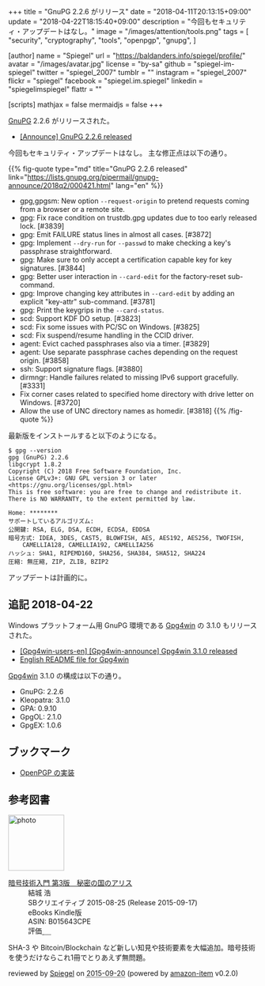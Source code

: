 +++
title = "GnuPG 2.2.6 がリリース"
date = "2018-04-11T20:13:15+09:00"
update = "2018-04-22T18:15:40+09:00"
description = "今回もセキュリティ・アップデートはなし。"
image = "/images/attention/tools.png"
tags = [
  "security",
  "cryptography",
  "tools",
  "openpgp",
  "gnupg",
]

[author]
  name      = "Spiegel"
  url       = "https://baldanders.info/spiegel/profile/"
  avatar    = "/images/avatar.jpg"
  license   = "by-sa"
  github    = "spiegel-im-spiegel"
  twitter   = "spiegel_2007"
  tumblr    = ""
  instagram = "spiegel_2007"
  flickr    = "spiegel"
  facebook  = "spiegel.im.spiegel"
  linkedin  = "spiegelimspiegel"
  flattr    = ""

[scripts]
  mathjax = false
  mermaidjs = false
+++

[GnuPG] 2.2.6 がリリースされた。

- [[Announce] GnuPG 2.2.6 released](https://lists.gnupg.org/pipermail/gnupg-announce/2018q2/000421.html)

今回もセキュリティ・アップデートはなし。
主な修正点は以下の通り。

{{% fig-quote type="md" title="GnuPG 2.2.6 released" link="https://lists.gnupg.org/pipermail/gnupg-announce/2018q2/000421.html" lang="en" %}}
* gpg,gpgsm: New option `--request-origin` to pretend requests coming from a browser or a remote site.
* gpg: Fix race condition on trustdb.gpg updates due to too early released lock.  [#3839]
* gpg: Emit FAILURE status lines in almost all cases.  [#3872]
* gpg: Implement `--dry-run` for `--passwd` to make checking a key's passphrase straightforward.
* gpg: Make sure to only accept a certification capable key for key signatures.  [#3844]
* gpg: Better user interaction in `--card-edit` for the factory-reset sub-command.
* gpg: Improve changing key attributes in `--card-edit` by adding an explicit "key-attr" sub-command.  [#3781]
* gpg: Print the keygrips in the `--card-status`.
* scd: Support KDF DO setup.  [#3823]
* scd: Fix some issues with PC/SC on Windows.  [#3825]
* scd: Fix suspend/resume handling in the CCID driver.
* agent: Evict cached passphrases also via a timer.  [#3829]
* agent: Use separate passphrase caches depending on the request origin.  [#3858]
* ssh: Support signature flags.  [#3880]
* dirmngr: Handle failures related to missing IPv6 support gracefully.  [#3331]
* Fix corner cases related to specified home directory with drive letter on Windows.  [#3720]
* Allow the use of UNC directory names as homedir.  [#3818]
{{% /fig-quote %}}

最新版をインストールすると以下のようになる。

```text
$ gpg --version
gpg (GnuPG) 2.2.6
libgcrypt 1.8.2
Copyright (C) 2018 Free Software Foundation, Inc.
License GPLv3+: GNU GPL version 3 or later <https://gnu.org/licenses/gpl.html>
This is free software: you are free to change and redistribute it.
There is NO WARRANTY, to the extent permitted by law.

Home: ********
サポートしているアルゴリズム:
公開鍵: RSA, ELG, DSA, ECDH, ECDSA, EDDSA
暗号方式: IDEA, 3DES, CAST5, BLOWFISH, AES, AES192, AES256, TWOFISH,
    CAMELLIA128, CAMELLIA192, CAMELLIA256
ハッシュ: SHA1, RIPEMD160, SHA256, SHA384, SHA512, SHA224
圧縮: 無圧縮, ZIP, ZLIB, BZIP2
```

アップデートは計画的に。

## 追記 2018-04-22

Windows プラットフォーム用 GnuPG 環境である [Gpg4win] の 3.1.0 もリリースされた。

- [[Gpg4win-users-en] [Gpg4win-announce] Gpg4win 3.1.0 released](http://lists.wald.intevation.org/pipermail/gpg4win-users-en/2018-April/001486.html)
- [English README file for Gpg4win](https://files.gpg4win.org/README-3.1.0.en.txt)

[Gpg4win] 3.1.0 の構成は以下の通り。

- GnuPG:          2.2.6
- Kleopatra:      3.1.0
- GPA:            0.9.10
- GpgOL:          2.1.0
- GpgEX:          1.0.6

## ブックマーク

- [OpenPGP の実装](/openpgp/)

[GnuPG]: https://gnupg.org/ "The GNU Privacy Guard"
[Gpg4win]: https://www.gpg4win.org/ "Gpg4win - Secure email and file encryption with GnuPG for Windows"

## 参考図書

<div class="hreview">
  <div class="photo"><a class="item url" href="https://www.amazon.co.jp/%E6%9A%97%E5%8F%B7%E6%8A%80%E8%A1%93%E5%85%A5%E9%96%80-%E7%AC%AC3%E7%89%88-%E7%A7%98%E5%AF%86%E3%81%AE%E5%9B%BD%E3%81%AE%E3%82%A2%E3%83%AA%E3%82%B9-%E7%B5%90%E5%9F%8E-%E6%B5%A9-ebook/dp/B015643CPE?SubscriptionId=AKIAJYVUJ3DMTLAECTHA&tag=baldandersinf-22&linkCode=xm2&camp=2025&creative=165953&creativeASIN=B015643CPE"><img src="https://images-fe.ssl-images-amazon.com/images/I/51t6yHHVwEL._SL160_.jpg" width="113" alt="photo"></a></div>
  <dl class="fn">
    <dt><a href="https://www.amazon.co.jp/%E6%9A%97%E5%8F%B7%E6%8A%80%E8%A1%93%E5%85%A5%E9%96%80-%E7%AC%AC3%E7%89%88-%E7%A7%98%E5%AF%86%E3%81%AE%E5%9B%BD%E3%81%AE%E3%82%A2%E3%83%AA%E3%82%B9-%E7%B5%90%E5%9F%8E-%E6%B5%A9-ebook/dp/B015643CPE?SubscriptionId=AKIAJYVUJ3DMTLAECTHA&tag=baldandersinf-22&linkCode=xm2&camp=2025&creative=165953&creativeASIN=B015643CPE">暗号技術入門 第3版　秘密の国のアリス</a></dt>
	<dd>結城 浩</dd>
    <dd>SBクリエイティブ 2015-08-25 (Release 2015-09-17)</dd>
    <dd>eBooks Kindle版</dd>
    <dd>ASIN: B015643CPE</dd>
    <dd>評価<abbr class="rating fa-sm" title="5">&nbsp;<i class="fas fa-star"></i>&nbsp;<i class="fas fa-star"></i>&nbsp;<i class="fas fa-star"></i>&nbsp;<i class="fas fa-star"></i>&nbsp;<i class="fas fa-star"></i></abbr></dd>
  </dl>
  <p class="description">SHA-3 や Bitcoin/Blockchain など新しい知見や技術要素を大幅追加。暗号技術を使うだけならこれ1冊でとりあえず無問題。</p>
  <p class="powered-by" >reviewed by <a href='#maker' class='reviewer'>Spiegel</a> on <abbr class="dtreviewed" title="2015-09-20">2015-09-20</abbr> (powered by <a href="https://github.com/spiegel-im-spiegel/amazon-item" >amazon-item</a> v0.2.0)</p>
</div>
